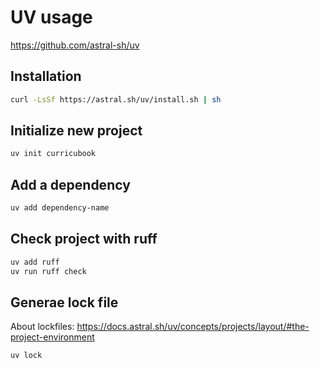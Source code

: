 # UV usage

https://github.com/astral-sh/uv

## Installation
```bash
curl -LsSf https://astral.sh/uv/install.sh | sh
```

## Initialize new project
```bash
uv init curricubook
```

## Add a dependency
```bash
uv add dependency-name
```

## Check project with ruff
```bash
uv add ruff
uv run ruff check
```

## Generae lock file

About lockfiles: https://docs.astral.sh/uv/concepts/projects/layout/#the-project-environment

```bash
uv lock
```
